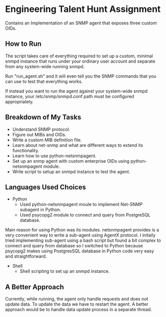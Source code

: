 # Engineering Talent Hunt Assignment

Contains an Implementation of an SNMP agent that exposes three custom OIDs.

## How to Run
The script takes care of everything required to set up a custom, minimal snmpd instance that runs under your ordinary user account and separate from any system-wide running snmpd.

Run "run_agent.sh" and it will even tell you the SNMP commands that you can use to test that everything works.

 If instead you want to run the agent against your system-wide snmpd instance, your /etc/snmp/snmpd.conf path must be configured appropriately.

## Breakdown of My Tasks
 - Understand SNMP protocol.
 - Figure out MIBs and OIDs.
 - Write a custom MIB definition file.
 - Learn about net-snmp and what are different ways to extend its functionality.
 - Learn how to use python-netsnmpagent.
 - Set up an snmp agent with custom enterprise OIDs using python-netsnmpagent module.
 - Write script to setup an snmpd instance to test the agent.

## Languages Used Choices
 - Python
	 - Used python-netsnmpagent moule to implement Net-SNMP subagent in Python.
	 - Used psycopg2 module to connect and query from PostgreSQL database.
	
Main reason for using Python was its modules. 
netsnmpagent provides is a very convenient way to write a sub-agent using AgentX protocol.
I initaily tried implementing sub-agent using a bash script but found a bit complex to connect and query from database so I switched to Python because psycopg2 makes using PostgresSQL database in Python code very easy and straightforward.
- Shell
	- Shell scripting to set up an snmpd instance.

## A Better Approach
Currently, while running, the agent only handle requests and does not update data. To update the data we have to restart the agent. A better approach would be to handle data update process in a separate thread.
